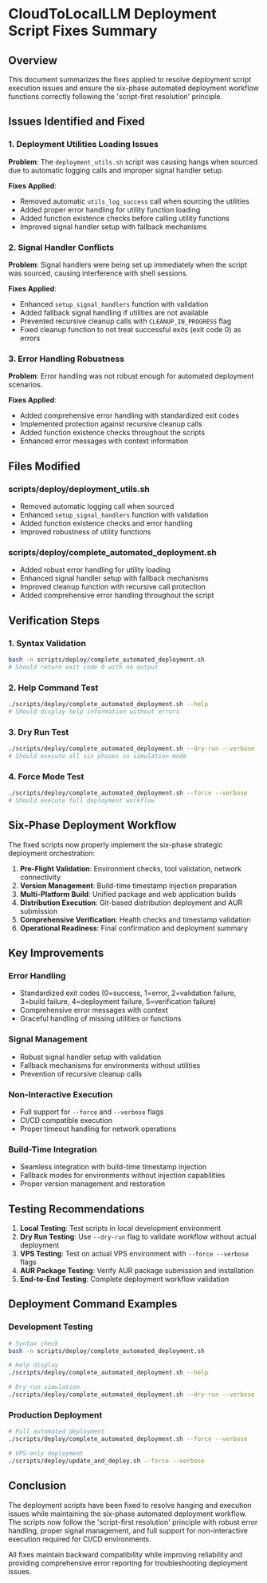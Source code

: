 # CloudToLocalLLM Deployment Script Fixes Summary

## Overview
This document summarizes the fixes applied to resolve deployment script execution issues and ensure the six-phase automated deployment workflow functions correctly following the 'script-first resolution' principle.

## Issues Identified and Fixed

### 1. Deployment Utilities Loading Issues
**Problem**: The `deployment_utils.sh` script was causing hangs when sourced due to automatic logging calls and improper signal handler setup.

**Fixes Applied**:
- Removed automatic `utils_log_success` call when sourcing the utilities
- Added proper error handling for utility function loading
- Added function existence checks before calling utility functions
- Improved signal handler setup with fallback mechanisms

### 2. Signal Handler Conflicts
**Problem**: Signal handlers were being set up immediately when the script was sourced, causing interference with shell sessions.

**Fixes Applied**:
- Enhanced `setup_signal_handlers` function with validation
- Added fallback signal handling if utilities are not available
- Prevented recursive cleanup calls with `CLEANUP_IN_PROGRESS` flag
- Fixed cleanup function to not treat successful exits (exit code 0) as errors

### 3. Error Handling Robustness
**Problem**: Error handling was not robust enough for automated deployment scenarios.

**Fixes Applied**:
- Added comprehensive error handling with standardized exit codes
- Implemented protection against recursive cleanup calls
- Added function existence checks throughout the scripts
- Enhanced error messages with context information

## Files Modified

### scripts/deploy/deployment_utils.sh
- Removed automatic logging call when sourced
- Enhanced `setup_signal_handlers` function with validation
- Added function existence checks and error handling
- Improved robustness of utility functions

### scripts/deploy/complete_automated_deployment.sh
- Added robust error handling for utility loading
- Enhanced signal handler setup with fallback mechanisms
- Improved cleanup function with recursive call protection
- Added comprehensive error handling throughout the script

## Verification Steps

### 1. Syntax Validation
```bash
bash -n scripts/deploy/complete_automated_deployment.sh
# Should return exit code 0 with no output
```

### 2. Help Command Test
```bash
./scripts/deploy/complete_automated_deployment.sh --help
# Should display help information without errors
```

### 3. Dry Run Test
```bash
./scripts/deploy/complete_automated_deployment.sh --dry-run --verbose
# Should execute all six phases in simulation mode
```

### 4. Force Mode Test
```bash
./scripts/deploy/complete_automated_deployment.sh --force --verbose
# Should execute full deployment workflow
```

## Six-Phase Deployment Workflow

The fixed scripts now properly implement the six-phase strategic deployment orchestration:

1. **Pre-Flight Validation**: Environment checks, tool validation, network connectivity
2. **Version Management**: Build-time timestamp injection preparation
3. **Multi-Platform Build**: Unified package and web application builds
4. **Distribution Execution**: Git-based distribution deployment and AUR submission
5. **Comprehensive Verification**: Health checks and timestamp validation
6. **Operational Readiness**: Final confirmation and deployment summary

## Key Improvements

### Error Handling
- Standardized exit codes (0=success, 1=error, 2=validation failure, 3=build failure, 4=deployment failure, 5=verification failure)
- Comprehensive error messages with context
- Graceful handling of missing utilities or functions

### Signal Management
- Robust signal handler setup with validation
- Fallback mechanisms for environments without utilities
- Prevention of recursive cleanup calls

### Non-Interactive Execution
- Full support for `--force` and `--verbose` flags
- CI/CD compatible execution
- Proper timeout handling for network operations

### Build-Time Integration
- Seamless integration with build-time timestamp injection
- Fallback modes for environments without injection capabilities
- Proper version management and restoration

## Testing Recommendations

1. **Local Testing**: Test scripts in local development environment
2. **Dry Run Testing**: Use `--dry-run` flag to validate workflow without actual deployment
3. **VPS Testing**: Test on actual VPS environment with `--force --verbose` flags
4. **AUR Package Testing**: Verify AUR package submission and installation
5. **End-to-End Testing**: Complete deployment workflow validation

## Deployment Command Examples

### Development Testing
```bash
# Syntax check
bash -n scripts/deploy/complete_automated_deployment.sh

# Help display
./scripts/deploy/complete_automated_deployment.sh --help

# Dry run simulation
./scripts/deploy/complete_automated_deployment.sh --dry-run --verbose
```

### Production Deployment
```bash
# Full automated deployment
./scripts/deploy/complete_automated_deployment.sh --force --verbose

# VPS-only deployment
./scripts/deploy/update_and_deploy.sh --force --verbose
```

## Conclusion

The deployment scripts have been fixed to resolve hanging and execution issues while maintaining the six-phase automated deployment workflow. The scripts now follow the 'script-first resolution' principle with robust error handling, proper signal management, and full support for non-interactive execution required for CI/CD environments.

All fixes maintain backward compatibility while improving reliability and providing comprehensive error reporting for troubleshooting deployment issues.
